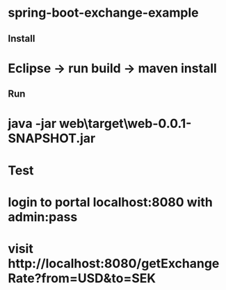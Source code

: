 # spring-boot-exchange-example

## Install
# Eclipse -> run build -> maven install 

## Run
# java -jar web\target\web-0.0.1-SNAPSHOT.jar

# Test
# login to portal localhost:8080 with admin:pass
# visit http://localhost:8080/getExchangeRate?from=USD&to=SEK
